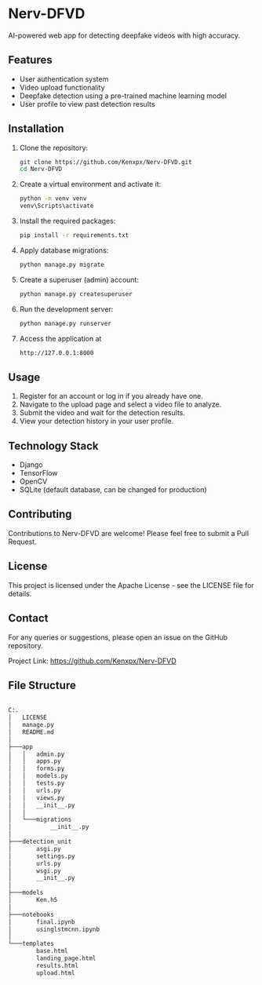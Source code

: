 # Nerv-DFVD
AI-powered web app for detecting deepfake videos with high accuracy.

## Features

- User authentication system
- Video upload functionality
- Deepfake detection using a pre-trained machine learning model
- User profile to view past detection results

## Installation

1. Clone the repository:

   ```bash
   git clone https://github.com/Kenxpx/Nerv-DFVD.git
   cd Nerv-DFVD

3. Create a virtual environment and activate it:

   ```bash
   python -m venv venv
   venv\Scripts\activate

5. Install the required packages:

   ```bash
   pip install -r requirements.txt

6. Apply database migrations:

   ```bash
   python manage.py migrate

7. Create a superuser (admin) account:

   ```bash
   python manage.py createsuperuser

8. Run the development server:

   ```bash
   python manage.py runserver

9. Access the application at

   ```bash
   http://127.0.0.1:8000

## Usage

1. Register for an account or log in if you already have one.
2. Navigate to the upload page and select a video file to analyze.
3. Submit the video and wait for the detection results.
4. View your detection history in your user profile.

## Technology Stack

- Django
- TensorFlow
- OpenCV
- SQLite (default database, can be changed for production)

## Contributing

Contributions to Nerv-DFVD are welcome! Please feel free to submit a Pull Request.

## License

This project is licensed under the Apache License - see the LICENSE file for details.

## Contact

For any queries or suggestions, please open an issue on the GitHub repository.

Project Link:   https://github.com/Kenxpx/Nerv-DFVD

## File Structure

```bash

C:.
│   LICENSE
│   manage.py
│   README.md
│   
├───app
│   │   admin.py
│   │   apps.py
│   │   forms.py
│   │   models.py
│   │   tests.py
│   │   urls.py
│   │   views.py
│   │   __init__.py
│   │
│   └───migrations
│           __init__.py
│
├───detection_unit
│       asgi.py
│       settings.py
│       urls.py
│       wsgi.py
│       __init__.py
│
├───models
│       Ken.h5
│
├───notebooks
│       final.ipynb
│       usinglstmcnn.ipynb
│
└───templates
        base.html
        landing_page.html
        results.html
        upload.html

